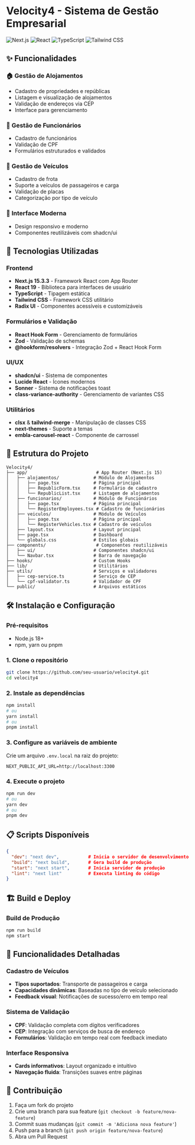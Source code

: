 # Velocity4 - Sistema de Gestão Empresarial

![Next.js](https://img.shields.io/badge/Next.js-15.3.3-black?style=flat-square&logo=next.js)
![React](https://img.shields.io/badge/React-19.0.0-blue?style=flat-square&logo=react)
![TypeScript](https://img.shields.io/badge/TypeScript-5.0-blue?style=flat-square&logo=typescript)
![Tailwind CSS](https://img.shields.io/badge/Tailwind-CSS-38B2AC?style=flat-square&logo=tailwind-css)

## ✨ Funcionalidades

### 🏠 **Gestão de Alojamentos**
- Cadastro de propriedades e repúblicas
- Listagem e visualização de alojamentos
- Validação de endereços via CEP
- Interface para gerenciamento

### 👥 **Gestão de Funcionários**
- Cadastro de funcionários
- Validação de CPF
- Formulários estruturados e validados

### 🚗 **Gestão de Veículos**
- Cadastro de frota
- Suporte a veículos de passageiros e carga
- Validação de placas
- Categorização por tipo de veículo

### 🎨 **Interface Moderna**
- Design responsivo e moderno
- Componentes reutilizáveis com shadcn/ui

## 🚀 Tecnologias Utilizadas

### Frontend
- **Next.js 15.3.3** - Framework React com App Router
- **React 19** - Biblioteca para interfaces de usuário
- **TypeScript** - Tipagem estática
- **Tailwind CSS** - Framework CSS utilitário
- **Radix UI** - Componentes acessíveis e customizáveis

### Formulários e Validação
- **React Hook Form** - Gerenciamento de formulários
- **Zod** - Validação de schemas
- **@hookform/resolvers** - Integração Zod + React Hook Form

### UI/UX
- **shadcn/ui** - Sistema de componentes
- **Lucide React** - Ícones modernos
- **Sonner** - Sistema de notificações toast
- **class-variance-authority** - Gerenciamento de variantes CSS

### Utilitários
- **clsx** & **tailwind-merge** - Manipulação de classes CSS
- **next-themes** - Suporte a temas
- **embla-carousel-react** - Componente de carrossel

## 📁 Estrutura do Projeto

```
Velocity4/
├── app/                          # App Router (Next.js 15)
│   ├── alojamentos/             # Módulo de Alojamentos
│   │   ├── page.tsx             # Página principal
│   │   ├── RepublicForm.tsx     # Formulário de cadastro
│   │   └── RepublicList.tsx     # Listagem de alojamentos
│   ├── funcionarios/            # Módulo de Funcionários
│   │   ├── page.tsx             # Página principal
│   │   └── RegisterEmployees.tsx # Cadastro de funcionários
│   ├── veiculos/                # Módulo de Veículos
│   │   ├── page.tsx             # Página principal
│   │   └── RegisterVehicles.tsx # Cadastro de veículos
│   ├── layout.tsx               # Layout principal
│   ├── page.tsx                 # Dashboard
│   └── globals.css              # Estilos globais
├── components/                   # Componentes reutilizáveis
│   ├── ui/                      # Componentes shadcn/ui
│   └── Navbar.tsx               # Barra de navegação
├── hooks/                       # Custom Hooks
├── lib/                         # Utilitários
├── utils/                       # Serviços e validadores
│   ├── cep-service.ts           # Serviço de CEP
│   └── cpf-validator.ts         # Validador de CPF
└── public/                      # Arquivos estáticos
```

## 🛠️ Instalação e Configuração

### Pré-requisitos
- Node.js 18+ 
- npm, yarn ou pnpm

### 1. Clone o repositório
```bash
git clone https://github.com/seu-usuario/velocity4.git
cd velocity4
```

### 2. Instale as dependências
```bash
npm install
# ou
yarn install
# ou
pnpm install
```

### 3. Configure as variáveis de ambiente
Crie um arquivo `.env.local` na raiz do projeto:

```env
NEXT_PUBLIC_API_URL=http://localhost:3300
```

### 4. Execute o projeto
```bash
npm run dev
# ou
yarn dev
# ou
pnpm dev
```

## 📋 Scripts Disponíveis

```json
{
  "dev": "next dev",           # Inicia o servidor de desenvolvimento
  "build": "next build",       # Gera build de produção
  "start": "next start",       # Inicia servidor de produção
  "lint": "next lint"          # Executa linting do código
}
```

## 🏗️ Build e Deploy

### Build de Produção
```bash
npm run build
npm start
```

## 🎯 Funcionalidades Detalhadas

### Cadastro de Veículos
- **Tipos suportados**: Transporte de passageiros e carga
- **Capacidades dinâmicas**: Baseadas no tipo de veículo selecionado
- **Feedback visual**: Notificações de sucesso/erro em tempo real

### Sistema de Validação
- **CPF**: Validação completa com dígitos verificadores
- **CEP**: Integração com serviços de busca de endereço
- **Formulários**: Validação em tempo real com feedback imediato

### Interface Responsiva
- **Cards informativos**: Layout organizado e intuitivo
- **Navegação fluida**: Transições suaves entre páginas

## 🤝 Contribuição

1. Faça um fork do projeto
2. Crie uma branch para sua feature (`git checkout -b feature/nova-feature`)
3. Commit suas mudanças (`git commit -m 'Adiciona nova feature'`)
4. Push para a branch (`git push origin feature/nova-feature`)
5. Abra um Pull Request
